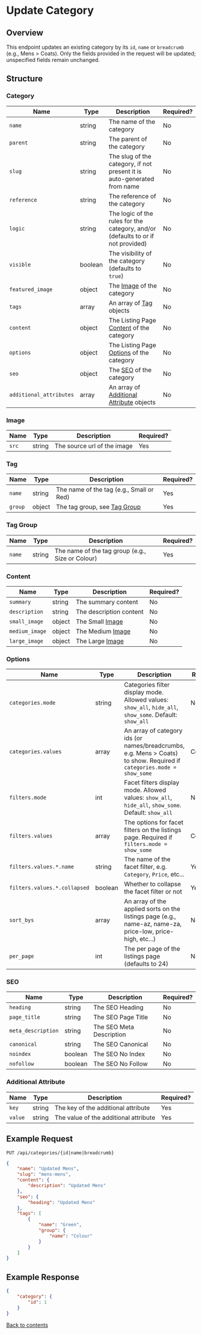 # Update Category

## Overview

This endpoint updates an existing category by its `id`, `name` or `breadcrumb` (e.g., Mens > Coats). Only the fields provided in the request will be updated; unspecified fields remain unchanged.

## Structure

### Category

| Name                    | Type    | Description                                                                      | Required? |
|-------------------------|---------|----------------------------------------------------------------------------------|-----------|
| `name`                  | string  | The name of the category                                                         | No        |
| `parent`                | string  | The parent of the category                                                       | No        |
| `slug`                  | string  | The slug of the category, if not present it is auto-generated from name          | No        |
| `reference`             | string  | The reference of the category                                                    | No        |
| `logic`                 | string  | The logic of the rules for the category, and/or (defaults to or if not provided) | No        |
| `visible`               | boolean | The visibility of the category (defaults to `true`)                              | No        |
| `featured_image`        | object  | The [Image](#image) of the category                                              | No        |
| `tags`                  | array   | An array of [Tag](#tag) objects                                                  | No        |
| `content`               | object  | The Listing Page [Content](#content) of the category                             | No        |
| `options`               | object  | The Listing Page [Options](#options) of the category                             | No        |
| `seo`                   | object  | The [SEO](#seo) of the category                                                  | No        |
| `additional_attributes` | array   | An array of [Additional Attribute](#additional-attribute) objects                | No        |

### Image

| Name  | Type   | Description                 | Required? |
|-------|--------|-----------------------------|-----------|
| `src` | string | The source url of the image | Yes       |

### Tag

| Name       | Type   | Description                                | Required? |
|------------|--------|--------------------------------------------|-----------|
| `name`     | string | The name of the tag (e.g., Small or Red)   | Yes       |
| `group`    | object | The tag group, see [Tag Group](#tag-group) | Yes       |

### Tag Group

| Name      | Type   | Description                                      | Required? |
|-----------|--------|--------------------------------------------------|-----------|
| `name`    | string | The name of the tag group (e.g., Size or Colour) | Yes       |

### Content

| Name           | Type   | Description                | Required? |
|----------------|--------|----------------------------|-----------|
| `summary`      | string | The summary content        | No        |
| `description`  | string | The description content    | No        |
| `small_image`  | object | The Small [Image](#image)  | No        |
| `medium_image` | object | The Medium [Image](#image) | No        |
| `large_image`  | object | The Large [Image](#image)  | No        |

### Options

| Name                         | Type    | Description                                                                                                           | Required?    |
|------------------------------|---------|-----------------------------------------------------------------------------------------------------------------------|--------------|
| `categories.mode`            | string  | Categories filter display mode. Allowed values: `show_all`, `hide_all`, `show_some`. Default: `show_all`              | No           |
| `categories.values`          | array   | An array of category ids (or names/breadcrumbs, e.g. Mens > Coats) to show. Required if `categories.mode = show_some` | Conditional  |
| `filters.mode`               | int     | Facet filters display mode. Allowed values: `show_all`, `hide_all`, `show_some`. Default: `show_all`                  | No           |
| `filters.values`             | array   | The options for facet filters on the listings page. Required if `filters.mode = show_some`                            | Conditional  |
| `filters.values.*.name`      | string  | The name of the facet filter, e.g. `Category`, `Price`, etc...                                                        | Yes          |
| `filters.values.*.collapsed` | boolean | Whether to collapse the facet filter or not                                                                           | Yes          |
| `sort_bys`                   | array   | An array of the applied sorts on the listings page (e.g., name-az, name-za, price-low, price-high, etc...)            | No           |
| `per_page`                   | int     | The per page of the listings page (defaults to 24)                                                                    | No           |

### SEO

| Name               | Type      | Description                | Required? |
|--------------------|-----------|----------------------------|-----------|
| `heading`          | string    | The SEO Heading            | No        |
| `page_title`       | string    | The SEO Page Title         | No        |
| `meta_description` | string    | The SEO Meta Description   | No        |
| `canonical`        | string    | The SEO Canonical          | No        |
| `noindex`          | boolean   | The SEO No Index           | No        |
| `nofollow`         | boolean   | The SEO No Follow          | No        |

### Additional Attribute

| Name    | Type    | Description                           | Required? |
|---------|---------|---------------------------------------|-----------|
| `key`   | string  | The key of the additional attribute   | Yes       |
| `value` | string  | The value of the additional attribute | Yes       |

## Example Request

```http request
PUT /api/categories/{id|name|breadcrumb}
```

```json lines
{
    "name": "Updated Mens",
    "slug": "mens-mens",
    "content": {
        "description": "Updated Mens"
    },
    "seo": {
        "heading": "Updated Mens"
    },
    "tags": [
        {
            "name": "Green",
            "group": {
                "name": "Colour"
            }
        }
    ]
}
```

## Example Response

```json
{
    "category": {
        "id": 1
    }
}
```

[Back to contents](../../README.md#table-of-contents)
